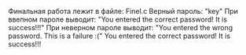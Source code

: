 Финальная работа лежит в файле: Finel.c
Верный пароль: "key"
При ввепном пароле выводит: "You entered the correct password! It is success!!!"
При неверном пароле выводит: "You entered the wrong password. This is a failure :("
You entered the correct password! It is success!!!
